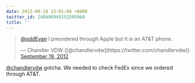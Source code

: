```yaml
---
date: 2012-09-19 15:01:04 +0000
twitter_id: 248496949152595968
title: ''
---
```


<blockquote class="twitter-tweet"><p lang="en" dir="ltr"><a href="https://twitter.com/oddEvan?ref_src=twsrc%5Etfw">@oddEvan</a> I preordered through Apple but it is an AT&amp;T phone.</p>&mdash; Chandler VDW ([@chandlervdw](https://twitter.com/chandlervdw)) <a href="https://twitter.com/chandlervdw/status/248496760559923200?ref_src=twsrc%5Etfw">September 19, 2012</a></blockquote>
<script async src="https://platform.twitter.com/widgets.js" charset="utf-8"></script>

[@chandlervdw](https://twitter.com/chandlervdw) gotcha. We needed to check FedEx since we ordered through AT&amp;T.

